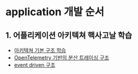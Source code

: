# application 개발 순서

## 1. 어플리케이션 아키텍쳐 핵사고날 학습
* [아키텍쳐 기본 구조 학습](https://github.com/bxcodec/go-clean-arch)
* [OpenTelemetry 기반의 분산 트레이싱 구조](https://github.com/kubeshop/tracetest)
* [event driven 구조](https://github.com/ThreeDotsLabs/watermill)
